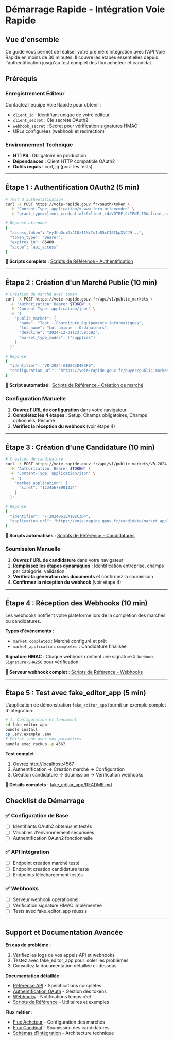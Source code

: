 # Démarrage Rapide - Intégration Voie Rapide

## Vue d'ensemble

Ce guide vous permet de réaliser votre première intégration avec l'API Voie Rapide en moins de 30 minutes. Il couvre les étapes essentielles depuis l'authentification jusqu'au test complet des flux acheteur et candidat.

## Prérequis

### Enregistrement Éditeur
Contactez l'équipe Voie Rapide pour obtenir :
- `client_id` : Identifiant unique de votre éditeur
- `client_secret` : Clé secrète OAuth2
- `webhook_secret` : Secret pour vérification signatures HMAC
- URLs configurées (webhook et redirection)

### Environnement Technique
- **HTTPS** : Obligatoire en production
- **Dépendances** : Client HTTP compatible OAuth2
- **Outils requis** : curl, jq (pour les tests)

---

## Étape 1 : Authentification OAuth2 (5 min)

```bash
# Test d'authentification
curl -X POST https://voie-rapide.gouv.fr/oauth/token \
  -H "Content-Type: application/x-www-form-urlencoded" \
  -d "grant_type=client_credentials&client_id=VOTRE_CLIENT_ID&client_secret=VOTRE_CLIENT_SECRET&scope=api_access"

# Réponse attendue
{
  "access_token": "eyJhbGciOiJIUzI1NiIsInR5cCI6IkpXVCJ9...",
  "token_type": "Bearer",
  "expires_in": 86400,
  "scope": "api_access"
}
```

**🔗 Scripts complets** : [Scripts de Référence - Authentification](99_SCRIPTS_REFERENCE.md#authentification-oauth2)

---

## Étape 2 : Création d'un Marché Public (10 min)

```bash
# Création de marché avec token
curl -X POST https://voie-rapide.gouv.fr/api/v1/public_markets \
  -H "Authorization: Bearer $TOKEN" \
  -H "Content-Type: application/json" \
  -d '{
    "public_market": {
      "name": "Test - Fourniture équipements informatiques",
      "lot_name": "Lot unique - Ordinateurs",
      "deadline": "2024-12-31T23:59:59Z",
      "market_type_codes": ["supplies"]
    }
  }'

# Réponse
{
  "identifier": "VR-2024-A1B2C3D4E5F6",
  "configuration_url": "https://voie-rapide.gouv.fr/buyer/public_markets/VR-2024-A1B2C3D4E5F6/setup"
}
```

**🔗 Script automatisé** : [Scripts de Référence - Création de marché](99_SCRIPTS_REFERENCE.md#création-de-marché---script-complet)

### Configuration Manuelle

1. **Ouvrez l'URL de configuration** dans votre navigateur
2. **Complétez les 4 étapes** : Setup, Champs obligatoires, Champs optionnels, Résumé
3. **Vérifiez la réception du webhook** (voir étape 4)

---

## Étape 3 : Création d'une Candidature (10 min)

```bash
# Création de candidature
curl -X POST https://voie-rapide.gouv.fr/api/v1/public_markets/VR-2024-A1B2C3D4E5F6/market_applications \
  -H "Authorization: Bearer $TOKEN" \
  -H "Content-Type: application/json" \
  -d '{
    "market_application": {
      "siret": "12345678901234"
    }
  }'

# Réponse
{
  "identifier": "FT20240615A1B2C3D4",
  "application_url": "https://voie-rapide.gouv.fr/candidate/market_applications/FT20240615A1B2C3D4/company_identification"
}
```

**🔗 Scripts automatisés** : [Scripts de Référence - Candidatures](99_SCRIPTS_REFERENCE.md#création-de-candidature)

### Soumission Manuelle

1. **Ouvrez l'URL de candidature** dans votre navigateur
2. **Remplissez les étapes dynamiques** : Identification entreprise, champs par catégorie, validation
3. **Vérifiez la génération des documents** et confirmez la soumission
4. **Confirmez la réception du webhook** (voir étape 4)

---

## Étape 4 : Réception des Webhooks (10 min)

Les webhooks notifient votre plateforme lors de la complétion des marchés ou candidatures.

**Types d'événements** :
- `market.completed` : Marché configuré et prêt
- `market_application.completed` : Candidature finalisée

**Signature HMAC** : Chaque webhook contient une signature `X-Webhook-Signature-SHA256` pour vérification.

**🔗 Serveur webhook complet** : [Scripts de Référence - Webhooks](99_SCRIPTS_REFERENCE.md#serveur-webhook-minimal-nodejs)

---

## Étape 5 : Test avec fake_editor_app (5 min)

L'application de démonstration `fake_editor_app` fournit un exemple complet d'intégration.

```bash
# 1. Configuration et lancement
cd fake_editor_app
bundle install
cp .env.example .env
# Éditez .env avec vos paramètres
bundle exec rackup -p 4567
```

**Test complet** :
1. Ouvrez http://localhost:4567
2. Authentification → Création marché → Configuration
3. Création candidature → Soumission → Vérification webhooks

**🔗 Détails complets** : [fake_editor_app/README.md](../fake_editor_app/README.md)

## Checklist de Démarrage

### ✅ Configuration de Base
- [ ] Identifiants OAuth2 obtenus et testés
- [ ] Variables d'environnement sécurisées
- [ ] Authentification OAuth2 fonctionnelle

### ✅ API Intégration
- [ ] Endpoint création marché testé
- [ ] Endpoint création candidature testé
- [ ] Endpoints téléchargement testés

### ✅ Webhooks
- [ ] Serveur webhook opérationnel
- [ ] Vérification signature HMAC implémentée
- [ ] Tests avec fake_editor_app réussis

---

## Support et Documentation Avancée

**En cas de problème** :
1. Vérifiez les logs de vos appels API et webhooks
2. Testez avec fake_editor_app pour isoler les problèmes
3. Consultez la documentation détaillée ci-dessous

**Documentation détaillée** :
- [Référence API](05_REFERENCE_API.md) - Spécifications complètes
- [Authentification OAuth](02_AUTHENTIFICATION_OAUTH.md) - Gestion des tokens
- [Webhooks](07_WEBHOOKS.md) - Notifications temps réel
- [Scripts de Référence](99_SCRIPTS_REFERENCE.md) - Utilitaires et exemples

**Flux métier** :
- [Flux Acheteur](03_FLUX_ACHETEUR.md) - Configuration des marchés
- [Flux Candidat](04_FLUX_CANDIDAT.md) - Soumission des candidatures
- [Schémas d'Intégration](06_SCHEMAS_INTEGRATION.md) - Architecture technique
